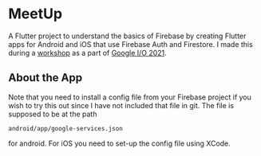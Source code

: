 # MeetUp

A Flutter project to understand the basics of Firebase by creating Flutter apps for Android and iOS that use Firebase Auth and Firestore. I made this during a [workshop](https://firebase.google.com/codelabs/firebase-get-to-know-flutter#0?utm_source=google-io21&utm_medium=referral&utm_campaign=io21-resources)
as a part of [Google I/O 2021](https://events.google.com/io/).

## About the App

Note that you need to install a config file from your Firebase project if you wish to try this out since I have not included that file in git. The file is supposed to be at the path
```
android/app/google-services.json
```
for android. For iOS you need to set-up the config file using XCode.
